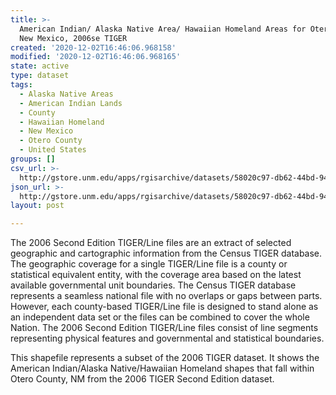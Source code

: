 ```yaml
---
title: >-
  American Indian/ Alaska Native Area/ Hawaiian Homeland Areas for Otero County,
  New Mexico, 2006se TIGER
created: '2020-12-02T16:46:06.968158'
modified: '2020-12-02T16:46:06.968165'
state: active
type: dataset
tags:
  - Alaska Native Areas
  - American Indian Lands
  - County
  - Hawaiian Homeland
  - New Mexico
  - Otero County
  - United States
groups: []
csv_url: >-
  http://gstore.unm.edu/apps/rgisarchive/datasets/58020c97-db62-44bd-9466-0aa4afa47025/tgr2006se_oter_aianhhcu.derived.csv
json_url: >-
  http://gstore.unm.edu/apps/rgisarchive/datasets/58020c97-db62-44bd-9466-0aa4afa47025/tgr2006se_oter_aianhhcu.derived.json
layout: post

---
```

The 2006 Second Edition  TIGER/Line files are an extract of selected geographic and cartographic information from the Census TIGER database.  The geographic coverage for a single TIGER/Line file is a county or statistical equivalent entity, with the coverage area based on the latest available governmental unit boundaries.  The Census TIGER database represents a seamless national file with no overlaps or gaps between parts.  However, each county-based TIGER/Line file is designed to stand alone as an independent data set or the files can be combined to cover the whole Nation.  The 2006 Second Edition  TIGER/Line files consist of line segments representing physical features and governmental and statistical boundaries.  

This shapefile represents a subset of the 2006 TIGER dataset. It shows the American Indian/Alaska Native/Hawaiian Homeland shapes that fall within Otero County, NM from the 2006 TIGER Second Edition dataset.
